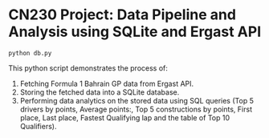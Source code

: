 # CN230 Project: Data Pipeline and Analysis using SQLite and Ergast API

    python db.py


This python script demonstrates the process of:

1. Fetching Formula 1 Bahrain GP data from Ergast API.
2. Storing the fetched data into a SQLite database.
3. Performing data analytics on the stored data using SQL queries (Top 5 drivers by points, Average points:, Top 5 constructions by points, First place, Last place, Fastest Qualifying lap and the table of Top 10 Qualifiers).
```
